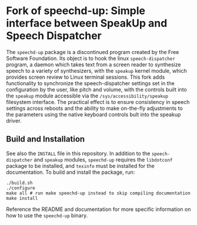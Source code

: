 # Fork of speechd-up: Simple interface between SpeakUp and Speech Dispatcher
The `speechd-up` package is a discontinued program created by the Free Software Foundation. Its object is to hook the linux `speech-dispatcher` program, a daemon which takes text from a screen reader to synthesize speech to a variety of synthesizers, with the `speakup` kernel module, which provides screen review to Linux terminal sessions. This fork adds functionality to synchronize the speech-dispatcher settings set in the configuration by the user, like pitch and volume, with the controls built into the `speakup` module accessible via the `/sys/accessibility/speakup` filesystem interface. The practical effect is to ensure consistency in speech settings across reboots and the ability to make on-the-fly adjustments to the parameters using the native keyboard controls bult into the speakup driver.
## Build and Installation
See also the `INSTALL` file in this repository.
In addition to the `speech-dispatcher` and `speakup` modules, `speechd-up` requires the `libdotconf` package to be installed, and `texinfo` must be installed for the documentation.
To build and install the package, run:
```
./build.sh
./configure
make all # run make speechd-up instead to skip compiling documentation
make install
```
Reference the README and documentation for more specific information on how to use the `speechd-up` binary.